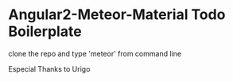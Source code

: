 # Angular2-Meteor-Material Todo Boilerplate

clone the repo and type 'meteor' from command line

Especial Thanks to Urigo
